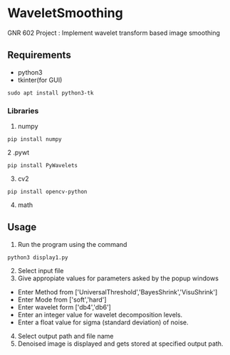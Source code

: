 # WaveletSmoothing
GNR 602 Project :  Implement wavelet transform based image smoothing

## Requirements
* python3
* tkinter(for GUI)
```
sudo apt install python3-tk
```
### Libraries

1. numpy
```
pip install numpy
```
2 .pywt
```
pip install PyWavelets
```
3. cv2
```
pip install opencv-python
```
4. math

## Usage
1. Run the program using the command
```
python3 display1.py
```
2. Select input file
3. Give appropiate values for parameters asked by the popup windows
  - Enter Method from ['UniversalThreshold','BayesShrink','VisuShrink']
  - Enter Mode from ['soft','hard']
  - Enter wavelet form ['db4','db6']
  - Enter an integer value for wavelet decomposition levels.
  - Enter a float value for sigma (standard deviation) of noise.
4. Select output path and file name
5. Denoised image is displayed and gets stored at specified output path.

